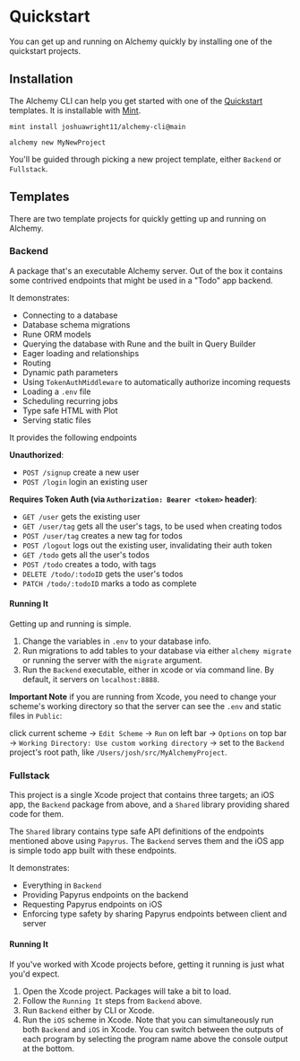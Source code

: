 # Quickstart

You can get up and running on Alchemy quickly by installing one of the quickstart projects.

## Installation

The Alchemy CLI can help you get started with one of the [Quickstart](Quickstarts/) templates. It is installable with [Mint](https://github.com/yonaskolb/Mint).

```shell
mint install joshuawright11/alchemy-cli@main
```

```shell
alchemy new MyNewProject
```

You'll be guided through picking a new project template, either `Backend` or `Fullstack`.

## Templates

There are two template projects for quickly getting up and running on Alchemy.

### Backend

A package that's an executable Alchemy server. Out of the box it contains some contrived endpoints that might be used in a "Todo" app backend.

It demonstrates:
- Connecting to a database
- Database schema migrations
- Rune ORM models
- Querying the database with Rune and the built in Query Builder
- Eager loading and relationships
- Routing
- Dynamic path parameters
- Using `TokenAuthMiddleware` to automatically authorize incoming requests
- Loading a `.env` file 
- Scheduling recurring jobs
- Type safe HTML with Plot
- Serving static files

It provides the following endpoints

**Unauthorized**:

- `POST /signup` create a new user
- `POST /login` login an existing user

**Requires Token Auth (via `Authorization: Bearer <token>` header)**:

- `GET /user` gets the existing user
- `GET /user/tag` gets all the user's tags, to be used when creating todos
- `POST /user/tag` creates a new tag for todos
- `POST /logout` logs out the existing user, invalidating their auth token
- `GET /todo` gets all the user's todos
- `POST /todo` creates a todo, with tags
- `DELETE /todo/:todoID` gets the user's todos
- `PATCH /todo/:todoID` marks a todo as complete

#### Running It

Getting up and running is simple.

1. Change the variables in `.env` to your database info.
2. Run migrations to add tables to your database via either `alchemy migrate` or running the server with the `migrate` argument.
3. Run the `Backend` executable, either in xcode or via command line. By default, it servers on `localhost:8888`.

**Important Note** if you are running from Xcode, you need to change your scheme's working directory so that the server can see the `.env` and static files in `Public`:

click current scheme -> `Edit Scheme` -> `Run` on left bar -> `Options` on top bar -> `Working Directory: Use custom working directory` -> set to the `Backend` project's root path, like `/Users/josh/src/MyAlchemyProject`.

### Fullstack

This project is a single Xcode project that contains three targets; an iOS app, the `Backend` package from above, and a `Shared` library providing shared code for them.

The `Shared` library contains type safe API definitions of the endpoints mentioned above using `Papyrus`. The `Backend` serves them and the iOS app is simple todo app built with these endpoints.

It demonstrates:
- Everything in `Backend`
- Providing Papyrus endpoints on the backend
- Requesting Papyrus endpoints on iOS
- Enforcing type safety by sharing Papyrus endpoints between client and server

#### Running It

If you've worked with Xcode projects before, getting it running is just what you'd expect.

1. Open the Xcode project. Packages will take a bit to load.
2. Follow the `Running It` steps from `Backend` above.
3. Run `Backend` either by CLI or Xcode.
4. Run the `iOS` scheme in Xcode. Note that you can simultaneously run both `Backend` and `iOS` in Xcode. You can switch between the outputs of each program by selecting the program name above the console output at the bottom.
